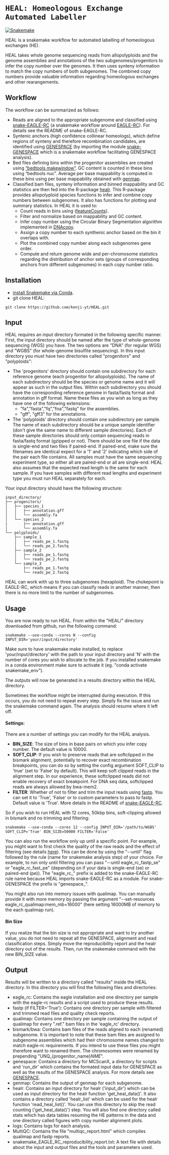 # `HEAL: Homeologous Exchange Automated Labeller`

[![Snakemake](https://img.shields.io/badge/snakemake-≥6.3.0-brightgreen.svg)](https://snakemake.github.io)

HEAL is a snakemake workflow for automated labelling of homeologous exchanges (HE). 

HEAL takes whole genome sequencing reads from allopolyploids and the genome assemblies and annotations of the two subgenomes/progenitors to infer the copy number over the genomes. It then uses synteny information to match the copy numbers of both subgenomes. The combined copy numbers provide valuable information regarding homeologous exchanges and other rearangements. 

## Workflow

The workflow can be summarized as follows:
- Reads are aligned to the appropriate subgenome and classified using [snake-EAGLE-RC](https://github.com/kenji-yt/snake-EAGLE-RC) (a snakemake workflow around [EAGLE-RC](https://github.com/tony-kuo/eagle?tab=readme-ov-file#eagle-rc)). For details see the README of snake-EAGLE-RC.
- Syntenic anchors (high confidence collinear homeologs), which define regions of synteny and therefore recombination candidates, are identified using [GENESPACE](https://github.com/jtlovell/GENESPACE) (by importing the module [snake-GENESPACE](https://github.com/kenji-yt/snake-GENESPACE) which is a snakemake workflow facilitating GENESPACE analysis).
- Bed files defining bins within the progenitor assemblies are created using [“bedtools makewindow”](https://github.com/arq5x/bedtools2). GC content is counted in these bins using “bedtools nuc”. Average per base mappability is computed in these bins using per base mappability obtained with [genmap](https://github.com/cpockrandt/genmap).
- Classified bam files, synteny information and binned mappability and GC statistics are then fed into the R-package [healr](https://github.com/kenji-yt/healr). This R-package provides allopolyploid species functions to infer and combine copy numbers between subgenomes. It also has functions for plotting and summary statistics. In HEAL it is used to:
    - Count reads in bins using ([featureCounts](https://subread.sourceforge.net/featureCounts.html)).
    - Filter and normalize based on mappability and GC content.
    - Infer copy number using the Circular Binary Segmentation algorithm implemented in [DNAcopy](https://rdrr.io/bioc/DNAcopy/).
    - Assign a copy number to each synthenic anchor based on the bin it overlaps with. 
    - Plot the combined copy number along each subgenomes gene order. 
    - Compute and return genome wide and per-chromosome statistics regarding the distribution of anchor sets (groups of corresponding anchors from different subgenomes) in each copy number ratio. 

## Installation 

- [install Snakemake via Conda](https://snakemake.readthedocs.io/en/stable/getting_started/installation.html).
- git clone HEAL: 
```
git clone https://github.com/kenji-yt/HEAL.git
```

## Input 

HEAL requires an input directory formated in the following specific manner. First, the input directory should be named after the type of whole-genome sequencing (WGS) you have. The two options are "DNA" (for regular WGS) and "WGBS" (for whole-genome bisulfite sequencing). In this input directory you must have two directories called "progenitors" and "polyploids":
- The 'progenitors' directory should contain one subdirectory for each reference genome (each progenitor for allopolyploids). The name of each subdirectory should be the species or genome name and it will appear as such in the output files. Within each subdirectory you should have the corresponding reference genome in fasta/fastq format and annotation in gff format. Name these files as you wish as long as they have one of the following extensions: 
    - "fa","fasta","fq","fna","fastq" for the assemblies.
    - "gff", "gff3" for the annotations. 
- The 'polyploids' directory should contain one subdirectory per sample. The name of each subdirectory should be a unique sample identifier (don't give the same name to different sample directories). Each of these sample directories should only contain sequencing reads in fasta/fastq format (gzipped or not). There should be one file if the data is single-end and two files if paired-end. If paired-end, make sure the filenames are identical expect for a '1' and '2' indicating which side of the pair each file contains. All samples must have the same sequencing experiment type, so either all are paired-end or all are single-end. HEAL also assumes that the expected read length is the same for each sample. If you have samples with different read lengths and experiment type you must run HEAL separately for each.  


Your input directory should have the following structure:
```
input_directory/
├── progenitors/
│   ├── species_1
│   │   ├── annotation.gff
│   │   └── assembly.fa
│   └── species_2
|       ├── annotation.gff
│       └── assembly.fa
└── polyploids/
    ├── sample_1
    │   ├── reads_pe_1.fastq
    │   └── reads_pe_2.fastq
    ├── sample_2
    │   ├── reads_pe_1.fastq
    │   └── reads_pe_2.fastq
    └── sample_3
        ├── reads_pe_1.fastq
        └── reads_pe_2.fastq
```

HEAL can work with up to three subgenomes (hexaploid). The chokepoint is EAGLE-RC, which means if you can classify reads in another manner, then there is no more limit to the number of subgenomes. 

## Usage

You are now ready to run HEAL. From within the "HEAL/" directory downloaded from github, run the following command:
```
snakemake --use-conda --cores N --config INPUT_DIR='your/input/directory' 
```
Make sure to have snakemake make installed, to replace 'your/input/directory' with the path to your input directory and 'N' with the number of cores you wish to allocate to the job. If you installed snakemake in a conda environment make sure to activate it (eg. "conda activate snakemake_env").  

The outputs will now be generated in a results directory within the HEAL directory. 

Sometimes the workflow might be interrupted during execution. If this occurs, you do not need to repeat every step. Simply fix the issue and run the snakemake command again. The analysis should resume where it left off. 

#### Settings:

There are a number of settings you can modify for the HEAL analysis.
- **BIN_SIZE**: The size of bins in base pairs on which you infer copy number. The default value is 10000.
- **SOFT_CLIP**: If you wish to preserve reads that are softclipped in the bismark alignment, potentially to recover exact recombination breakpoints, you can do so by setting the config argument SOFT_CLIP to 'true' (set to 'False' by default). This will keep soft clipped reads in the alignment step. In our experience, these softclipped reads did not enable recovery of exact breakpoint. For DNA seq data, softclipped reads are always allowed by bwa-mem2. 
- **FILTER**: Whether of not to filter and trim the input reads using [fastp](https://github.com/OpenGene/fastp). You can set it to 'True', 'False' or to custom parameters to pass to fastp. Default value is 'True'. More details in the README of [snake-EAGLE-RC](https://github.com/kenji-yt/snake-EAGLE-RC).  

So if you wish to run HEAL with 12 cores, 50kbp bins, soft-clipping allowed in bismark and no trimming and filtering:
```
snakemake --use-conda --cores 12 --config INPUT_DIR='/path/to/WGBS' SOFT_CLIP='True' BIN_SIZE=50000 FILTER='False' 
```

You can also run the workflow only up until a specific point. For example, you might want to first check the quality of the raw reads and the effect of filtering (see details [here](https://github.com/kenji-yt/snake-EAGLE-RC?tab=readme-ov-file#quality-check--filtering)). This can be done by using the "--until" flag followed by the rule (name for snakemake analysis step) of your choice. For example, to run only until filtering you can pass "--until eagle_rc_fastp_se" or "eagle_rc_fast_pe" (depending on if your data is single-end (se) or paired-end (pe)). The "eagle_rc_" prefix is added to the snake-EAGLE-RC rule name because HEAL imports snake-EAGLE-RC as a module. For snake-GENESPACE the prefix is "genespace_".

You might also run into memory issues with qualimap. You can manually provide it with more memory by passing the argument "--set-resources eagle_rc_qualimap:mem_mb=16000" (here setting 16000MB of memory to the each qualimap run).

#### Bin Size

If you realize that the bin size is not appropriate and want to try another value, you do not need to repeat all the GENESPACE, alignment and read classification steps. Simply move the reproducibility report and the healr directory out of the results. Then, run the snakemake command with the new BIN_SIZE value. 

## Output 

Results will be written to a directory called "results" inside the HEAL directory. In this directory you will find the following files and directories:
- eagle_rc: Contains the eagle installation and one directory per sample with the eagle-rc results and a script used to produce these results.
- fastp (if FILTER='True'): Contains one directory per sample with filtered and trimmed read files and quality check reports. 
- qualimap: Contains one directory per sample containing the output of qualimap for every ".ref." bam files in the 'eagle_rc' directory. 
- bismark/bwa: Contains bam files of the reads aligned to each (renamed) subgenome. It is important to note that these bam files are assigned to subgenome assemblies which had their chromosome names changed to match eagle-rc requirements. If you intend to use these files you might therefore want to renamed them. The chromosomes were renamed by prepending "UNQ_{progenitor_name}_NME_". 
- genespace: Contains a directory for MCScanX, a directory for scripts and 'run_dir' which contains the formated input data for GENESPACE as well as the results of the GENESPACE analysis. For more details see [GENESPACE](https://github.com/jtlovell/GENESPACE).
- genmap: Contains the output of genmap for each subgenome. 
- healr: Contains an input directory for healr ('input_dir') which can be used as input directory for the healr function 'get_heal_data()'. It also contains a directory called 'healr_list' which can be used for the healr function 'read_heal_list()'. You can use this directory to skip the read counting ('get_heal_data()') step. You will also find one directory called stats which has data tables resuming the HE patterns in the data and one directory called figures with copy number alignment plots. 
- logs: Contains logs for each analysis.
- MultiQC: Contains the file "multiqc_report.html" which compiles qualimap and fastp reports.  
- snakemake_EAGLE_RC_reproducibility_report.txt: A text file with details about the input and output files and the tools and parameters used. 
